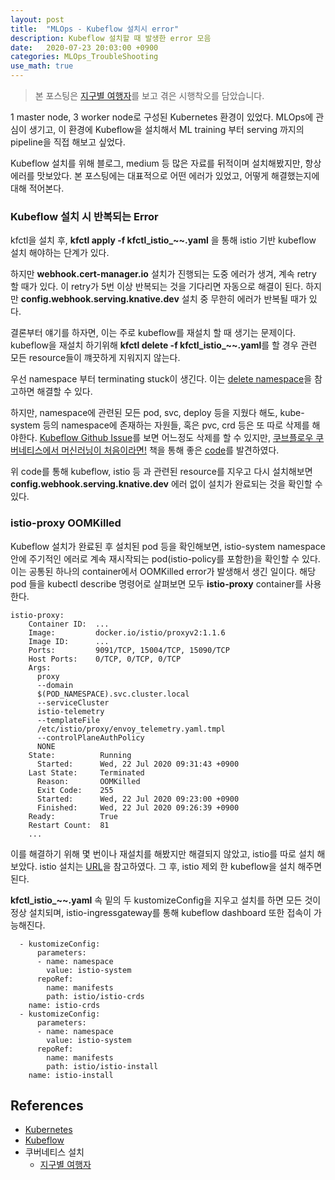 ```yaml
---
layout: post
title:  "MLOps - Kubeflow 설치시 error"
description: Kubeflow 설치할 때 발생한 error 모음
date:   2020-07-23 20:03:00 +0900
categories: MLOps_TroubleShooting
use_math: true
---
```


> 본 포스팅은 [지구별 여행자](https://www.kangwoo.kr/2020/02/17/pc%EC%97%90-kubeflow-%EC%84%A4%EC%B9%98%ED%95%98%EA%B8%B0-1%EB%B6%80-nvidia-%EB%93%9C%EB%9D%BC%EC%9D%B4%EB%B2%84-docker-%EC%84%A4%EC%B9%98%ED%95%98%EA%B8%B0/)를 보고 겪은 시행착오를 담았습니다.

1 master node, 3 worker node로 구성된 Kubernetes 환경이 있었다. MLOps에 관심이 생기고, 이 환경에 Kubeflow을 설치해서 ML training 부터 serving 까지의 pipeline을 직접 해보고 싶었다.

Kubeflow 설치를 위해 블로그, medium 등 많은 자료를 뒤적이며 설치해봤지만, 항상 에러를 맛보았다. 본 포스팅에는 대표적으로 어떤 에러가 있었고, 어떻게 해결했는지에 대해 적어본다.

### Kubeflow 설치 시 반복되는 Error
kfctl을 설치 후, **kfctl apply -f kfctl_istio_~~.yaml** 을 통해 istio 기반 kubeflow 설치 해야하는 단계가 있다.

하지만 **webhook.cert-manager.io** 설치가 진행되는 도중 에러가 생겨, 계속 retry 할 때가 있다. 이 retry가 5번 이상 반복되는 것을 기다리면 자동으로 해결이 된다. 하지만 **config.webhook.serving.knative.dev** 설치 중 무한히 에러가 반복될 때가 있다. 

결론부터 얘기를 하자면, 이는 주로 kubeflow를 재설치 할 때 생기는 문제이다. kubeflow을 재설치 하기위해 **kfctl delete -f kfctl_istio_~~.yaml**를 할 경우 관련 모든 resource들이 꺠끗하게 지워지지 않는다.

우선 namespace 부터 terminating stuck이 생긴다. 이는 [delete namespace](https://www.ibm.com/support/knowledgecenter/SSBS6K_3.2.0/troubleshoot/ns_terminating.html)을 참고하면 해결할 수 있다.

하지만, namespace에 관련된 모든 pod, svc, deploy 등을 지웠다 해도, kube-system 등의 namespace에 존재하는 자원들, 혹은 pvc, crd 등은 또 따로 삭제를 해야한다. [Kubeflow Github Issue](https://github.com/kubeflow/kubeflow/issues/3767)를 보면 어느정도 삭제를 할 수 있지만, [쿠브플로우 쿠버네티스에서 머신러닝이 처음이라면!](http://www.kyobobook.co.kr/product/detailViewKor.laf?mallGb=KOR&barcode=9788960883055) 책을 통해 좋은 [code](https://github.com/mojokb/kubeflow-book/blob/master/uninstall/kubeflow-uninstall.txt)를 발견하였다.

위 code를 통해 kubeflow, istio 등 과 관련된 resource를 지우고 다시 설치해보면 **config.webhook.serving.knative.dev** 에러 없이 설치가 완료되는 것을 확인할 수 있다.

### istio-proxy OOMKilled
Kubeflow 설치가 완료된 후 설치된 pod 등을 확인해보면, istio-system namespace 안에 주기적인 에러로 계속 재시작되는 pod(istio-policy를 포함한)을 확인할 수 있다. 이는 공통된 하나의 container에서 OOMKilled error가 발생해서 생긴 일이다. 해당 pod 들을 kubectl describe 명령어로 살펴보면 모두 **istio-proxy** container를 사용한다. 

```
istio-proxy:
    Container ID:  ...
    Image:         docker.io/istio/proxyv2:1.1.6
    Image ID:      ...
    Ports:         9091/TCP, 15004/TCP, 15090/TCP
    Host Ports:    0/TCP, 0/TCP, 0/TCP
    Args:
      proxy
      --domain
      $(POD_NAMESPACE).svc.cluster.local
      --serviceCluster
      istio-telemetry
      --templateFile
      /etc/istio/proxy/envoy_telemetry.yaml.tmpl
      --controlPlaneAuthPolicy
      NONE
    State:          Running
      Started:      Wed, 22 Jul 2020 09:31:43 +0900
    Last State:     Terminated
      Reason:       OOMKilled
      Exit Code:    255
      Started:      Wed, 22 Jul 2020 09:23:00 +0900
      Finished:     Wed, 22 Jul 2020 09:26:39 +0900
    Ready:          True
    Restart Count:  81
    ...
```

이를 해결하기 위해 몇 번이나 재설치를 해봤지만 해결되지 않았고, istio를 따로 설치 해보았다. istio 설치는 [URL](https://sarc.io/index.php/cloud/1834-install-istio-on-minikube)을 참고하였다. 그 후, istio 제외 한 kubeflow을 설치 해주면 된다. 

**kfctl_istio_~~.yaml** 속 밑의 두 kustomizeConfig을 지우고 설치를 하면 모든 것이 정상 설치되며, istio-ingressgateway를 통해 kubeflow dashboard 또한 접속이 가능해진다.

```
  - kustomizeConfig:
      parameters:
      - name: namespace
        value: istio-system
      repoRef:
        name: manifests
        path: istio/istio-crds
    name: istio-crds
  - kustomizeConfig:
      parameters:
      - name: namespace
        value: istio-system
      repoRef:
        name: manifests
        path: istio/istio-install
    name: istio-install
```

## References
- [Kubernetes](https://kubernetes.io/docs/home/)
- [Kubeflow](https://www.kubeflow.org/docs/)
- 쿠버네티스 설치
    - [지구별 여행자](https://www.kangwoo.kr/2020/02/17/pc%EC%97%90-kubeflow-%EC%84%A4%EC%B9%98%ED%95%98%EA%B8%B0-1%EB%B6%80-nvidia-%EB%93%9C%EB%9D%BC%EC%9D%B4%EB%B2%84-docker-%EC%84%A4%EC%B9%98%ED%95%98%EA%B8%B0/)